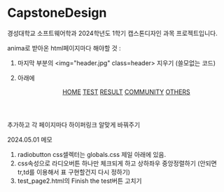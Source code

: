 # CapstoneDesign

경성대학교 소프트웨어학과 2024학년도 1학기 캡스톤디자인 과목 프로젝트입니다.

anima로 받아온 html페이지마다 해야할 것 :

1. 마지막 부분의 <img="header.jpg" class=header> 지우기 (쓸모없는 코드)

2. <body>
   <div class="test-page">
     <div class="div">
     
     아래에

<header class="header">
          <div class="header-group">
            <menu class="button-wrap">
              <a href="/" class="button">HOME</a>
              <a href="test_select" class="button">TEST</a>
              <a href="result" class="button">RESULT</a>
              <a href="community" class="button">COMMUNITY</a>
              <a href="others" class="button">OTHERS</a>
            </menu>
          </div>
        </header>
       추가하고 각 페이지마다 하이퍼링크 알맞게 바꿔주기

2024.05.01 메모

1. radiobutton css셀렉터는 globals.css 제일 아래에 있음.
2. css속성으로 라디오버튼 하나만 체크되게 하고 상하좌우 중앙정렬하기
   (안되면 tr,td를 이용해서 표 구현할건지 다시 정하기)
3. test_page2.html의 Finish the test버튼 고치기
